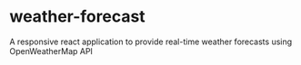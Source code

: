 # weather-forecast
A responsive react application to provide real-time weather forecasts using OpenWeatherMap API

